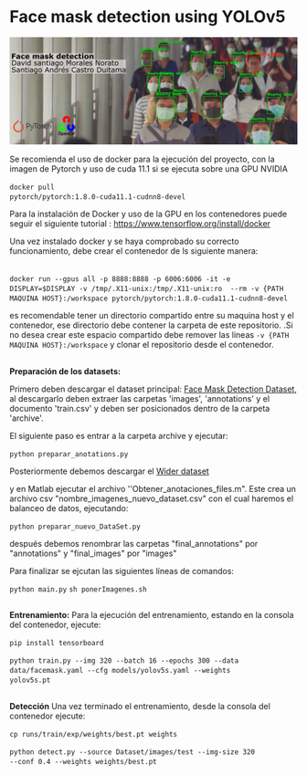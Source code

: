 
# Face mask detection using YOLOv5

![Banner](images/banner.png)

Se recomienda el uso de docker para la ejecución del proyecto, con la imagen de Pytorch y uso de cuda 11.1 si se ejecuta sobre una GPU NVIDIA

<code>docker pull pytorch/pytorch:1.8.0-cuda11.1-cudnn8-devel</code>

Para la instalación de Docker y uso de la GPU en los contenedores puede seguir el siguiente tutorial : https://www.tensorflow.org/install/docker

Una vez instalado docker y se haya comprobado su correcto funcionamiento, debe crear el contenedor de ls siguiente manera:

<code>
docker run --gpus all -p 8888:8888 -p 6006:6006 -it -e DISPLAY=$DISPLAY -v /tmp/.X11-unix:/tmp/.X11-unix:ro  --rm -v {PATH MAQUINA HOST}:/workspace pytorch/pytorch:1.8.0-cuda11.1-cudnn8-devel 
</code>

es recomendable tener un directorio compartido entre su maquina host y el contenedor, ese directorio debe contener la carpeta de este repositorio. .Si no desea crear este espacio compartido debe remover las lineas <code>-v {PATH MAQUINA HOST}:/workspace</code> y clonar el repositorio desde el contenedor. 

##
<b>Preparación de los datasets:</b>

Primero deben descargar el dataset principal: [Face Mask Detection Dataset](https://www.kaggle.com/wobotintelligence/face-mask-detection-dataset), al descargarlo deben extraer las carpetas 'images', 'annotations' y el documento 'train.csv' y deben ser posicionados dentro de la carpeta 'archive'.

El siguiente paso es entrar a la carpeta archive y ejecutar:

<code>python preparar_anotations.py</code>

Posteriormente debemos descargar el [Wider dataset](http://shuoyang1213.me/WIDERFACE/) 

y en Matlab ejecutar el archivo ''Obtener_anotaciones_files.m". Este crea un archivo csv "nombre_imagenes_nuevo_dataset.csv" con el cual haremos el balanceo de datos, ejecutando:

<code>python preparar_nuevo_DataSet.py</code>

después debemos renombrar las carpetas "final_annotations" por "annotations" y "final_images" por "images"

Para finalizar se ejcutan las siguientes líneas de comandos:

<code>python main.py</code>
<code>sh ponerImagenes.sh</code>

##
<b>Entrenamiento:</b>
Para la ejecución del entrenamiento, estando en la consola del contenedor, ejecute:

<code>pip install tensorboard</code>

<code>python train.py --img 320 --batch 16 --epochs 300 --data data/facemask.yaml --cfg models/yolov5s.yaml --weights yolov5s.pt</code>

##
<b>Detección</b>
Una vez terminado el entrenamiento, desde la consola del contenedor ejecute: 

<code>cp runs/train/exp/weights/best.pt weights</code>

<code>python detect.py --source Dataset/images/test --img-size 320 --conf 0.4 --weights weights/best.pt</code>
